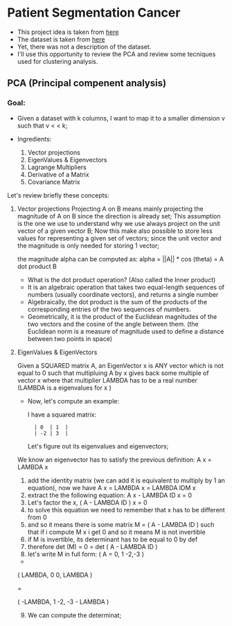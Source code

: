 # Patient Segmentation Cancer
- This project idea is taken from [here](https://www.youtube.com/watch?v=Ur53bjPEPqs)
- The dataset is taken from [here](https://github.com/marshall4471/Cancer_data/tree/main)
- Yet, there was not a description of the dataset.
- I'll use this opportunity to review the PCA and review some tecniques used for clustering analysis.


## PCA (Principal compenent analysis)

### Goal: 
- Given a dataset with k columns, I want to map it to a smaller dimension v such that v < < k;

- Ingredients:
    1. Vector projections
    2. EigenValues & Eigenvectors
    3. Lagrange Multipliers
    4. Derivative of a Matrix
    5.  Covariance Matrix


Let's review briefly these concepts:

1. Vector projections
    Projecting A on B means mainly projecting the magnitude of A on B since the direction is already set;
    This assumption is the one we use to understand why we use always project on the unit vector of a given vector B; 
    Now this make also possible to store less values for representing a given set of vectors; since the unit vector and the magnitude is only needed for storing 1 vector;

    the magnitude alpha can be computed as: alpha = ||A|| * cos (theta) = A dot product B

    - What is the dot product operation?
    (Also called the Inner product)
    - It is an algebraic operation that takes two equal-length sequences of numbers (usually coordinate vectors), and returns a single number
    - Algebraically, the dot product is the sum of the products of the corresponding entries of the two sequences of numbers. 
    - Geometrically, it is the product of the Euclidean magnitudes of the two vectors and the cosine of the angle between them.
    (the Euclidean norm is a measure of magnitude used to define a distance between two points in space) 


2. EigenValues & EigenVectors

    Given a SQUARED matrix A, an EigenVector x is ANY vector which is not equal to 0 such that multipluing A by x gives back some multiple of vector x where that multiplier LAMBDA has to be a real number (LAMBDA is a eigenvalues for x )

    - Now, let's compute an example: 

        I have a squared matrix:

            | 0  | 1  |
            | -2 | 3  |

            
      

        Let's figure out its eigenvalues and eigenvectors;

    
    We know an eigenvector has to satisfy the previous definition: A x = LAMBDA x

    1. add the identity matrix (we can add it is equivalent to multiply by 1 an equation), now we have A x = LAMBDA x = LAMBDA IDM x
    2. extract the the following equation: A x - LAMBDA ID x = 0
    3. Let's factor the x, ( A - LAMBDA ID ) x = 0 
    4. to solve this equation we need to remember that x has to be different from 0
    5. and so it means there is some matrix M = ( A - LAMBDA ID ) such that if i compute M x i get 0 and so it means M is not invertible
    6. if M is invertible, its determinant has to be equal to 0 by def
    7. therefore det (M) = 0 = det ( A - LAMBDA ID ) 
    8. let's write M in full form: 
          (
    A =      0, 1
            -2,-3
          )

    -

    (
        LAMBDA, 0
        0, LAMBDA
    )

    =

    (
        -LAMBDA, 1
        -2,     -3 - LAMBDA
    )

    9. We can compute the determinat;






